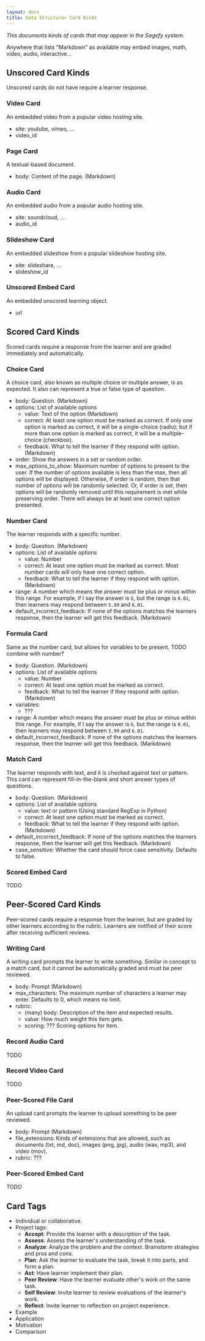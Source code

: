 ```yaml
---
layout: docs
title: Data Structure> Card Kinds
---
```


_This documents kinds of cards that may appear in the Sagefy system._

Anywhere that lists "Markdown" as available may embed images, math, video, audio, interactive...

Unscored Card Kinds
-------------------------

Unscored cards do not have require a learner response.

### Video Card

An embedded video from a popular video hosting site.

- site: youtube, vimeo, ...
- video_id

### Page Card

A textual-based document.

- body: Content of the page. (Markdown)

### Audio Card

An embedded audio from a popular audio hosting site.

- site: soundcloud, ...
- audio_id

### Slideshow Card

An embedded slideshow from a popular slideshow hosting site.

- site: slideshare, ...
- slideshow_id

### Unscored Embed Card

An embedded unscored learning object.

- url

Scored Card Kinds
---------------------------------

Scored cards require a response from the learner and are graded immediately and automatically.

### Choice Card

A choice card, also known as multiple choice or multiple answer, is as expected. It also can represent a true or false type of question.

- body: Question. (Markdown)
- options: List of available options
    - value: Text of the option (Markdown)
    - correct: At least one option must be marked as correct. If only one option is marked as correct, it will be a single-choice (radio); but if more than one option is marked as correct, it will be a multiple-choice (checkbox).
    - feedback: What to tell the learner if they respond with option. (Markdown)
- order: Show the answers in a set or random order.
- max_options_to_show: Maximum number of options to present to the user. If the number of options available is less than the max, then all options will be displayed. Otherwise, if order is random, then that number of options will be randomly selected. Or, if order is set, then options will be randomly removed until this requirement is met while preserving order. There will always be at least one correct option presented.

### Number Card

The learner responds with a specific number.

- body: Question. (Markdown)
- options: List of available options
    - value: Number
    - correct: At least one option must be marked as correct. Most number cards will only have one correct option.
    - feedback: What to tell the learner if they respond with option. (Markdown)
- range: A number which means the answer must be plus or minus within this range. For example, if I say the answer is `6`, but the range is `0.01`, then learners may respond between `5.99` and `6.01`.
- default_incorrect_feedback: If none of the options matches the learners response, then the learner will get this feedback. (Markdown)

### Formula Card

Same as the number card, but allows for variables to be present.
TODO combine with number?

- body: Question. (Markdown)
- options: List of available options
    - value: Number
    - correct: At least one option must be marked as correct.
    - feedback: What to tell the learner if they respond with option. (Markdown)
- variables:
    - ???
- range: A number which means the answer must be plus or minus within this range. For example, if I say the answer is `6`, but the range is `0.01`, then learners may respond between `5.99` and `6.01`.
- default_incorrect_feedback: If none of the options matches the learners response, then the learner will get this feedback. (Markdown)

### Match Card

The learner responds with text, and it is checked against text or pattern. This card can represent fill-in-the-blank and short answer types of questions.

- body: Question. (Markdown)
- options: List of available options
    - value: text or pattern (Using standard RegExp in Python)
    - correct: At least one option must be marked as correct.
    - feedback: What to tell the learner if they respond with option. (Markdown)
- default_incorrect_feedback: If none of the options matches the learners response, then the learner will get this feedback. (Markdown)
- case_sensitive: Whether the card should force case sensitivity. Defaults to false.

### Scored Embed Card

TODO

Peer-Scored Card Kinds
----------------------------------

Peer-scored cards require a response from the learner, but are graded by other learners according to the rubric. Learners are notified of their score after receiving sufficient reviews.

### Writing Card

A writing card prompts the learner to write something. Similar in concept to a match card, but it cannot be automatically graded and must be peer reviewed.

- body: Prompt (Markdown)
- max_characters: The maximum number of characters a learner may enter. Defaults to 0, which means no limit.
- rubric:
    - (many) body: Description of the item and expected results.
    - value: How much weight this item gets.
    - scoring: ??? Scoring options for item.

### Record Audio Card

TODO

### Record Video Card

TODO

### Peer-Scored File Card

An upload card prompts the learner to upload something to be peer reviewed.

- body: Prompt (Markdown)
- file_extensions: Kinds of extensions that are allowed, such as documents (txt, md, doc), images (png, jpg), audio (wav, mp3), and video (mov).
- rubric: ???

### Peer-Scored Embed Card

TODO

Card Tags
---------

- Individual or collaborative.
- Project tags:
    - **Accept**: Provide the learner with a description of the task.
    - **Assess**: Assess the learner's understanding of the task.
    - **Analyze**: Analyze the problem and the context. Brainstorm strategies and pros and cons.
    - **Plan**: Ask the learner to evaluate the task, break it into parts, and form a plan.
    - **Act**: Have learner implement their plan.
    - **Peer Review**: Have the learner evaluate other's work on the same task.
    - **Self Review**: Invite learner to review evaluations of the learner's work.
    - **Reflect**: Invite learner to reflection on project experience.
- Example
- Application
- Motivation
- Comparison
